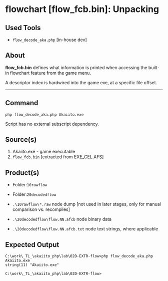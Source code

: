  flowchart [flow_fcb.bin]: Unpacking
=====================================

 Used Tools
------------
- `flow_decode_aka.php` [in-house dev]

## About ##

**flow_fcb.bin** defines what information is printed when accessing the built-in flowchart feature from the game menu.

A descriptor index is hardwired into the game exe, at a specific file offset.


- - - - - - - - - - - - - - - - - - - - - - - - - - - - - -

 Command
-----------
	php flow_decode_aka.php Akaiito.exe

Script has no external subscript dependency.


 Source(s)
-----------
1. Akaiito.exe - game executable
2. `flow_fcb.bin` [extracted from EXE_CEL.AFS]

 Product(s)
-----------

* Folder:`10rawflow`
* Folder:`20decodedflow`

* `.\10rawflow\*.raw` node dump [not used in later stages, only for manual comparison vs. recompiles]

* `.\20decodedflow\flow.NN.afcb` node binary data

* `.\20decodedflow\flow.NN.afcb.txt` node text strings, where applicable


 Expected Output
-----------

	C:\work\_TL_\akaiito_php\lab\02D-EXTR-flow>php flow_decode_aka.php Akaiito.exe
	string(11) "Akaiito.exe"
	
	C:\work\_TL_\akaiito_php\lab\02D-EXTR-flow>
	

